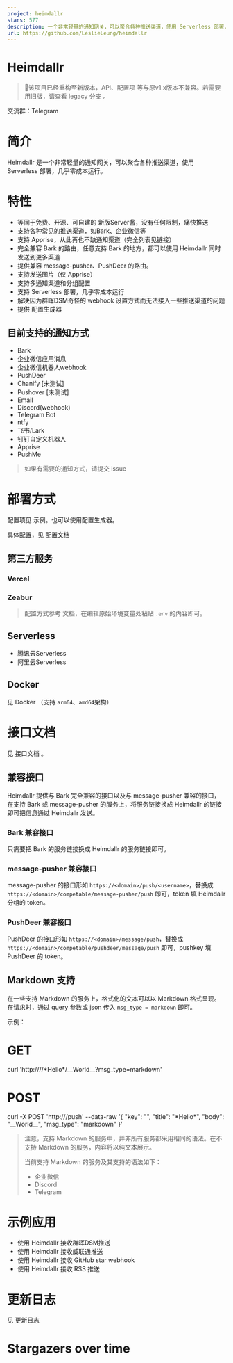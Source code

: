 ```yaml
---
project: heimdallr
stars: 577
description: 一个非常轻量的通知网关，可以聚合各种推送渠道，使用 Serverless 部署，几乎零成本运行。
url: https://github.com/LeslieLeung/heimdallr
---
```


Heimdallr
=========

> 🔧该项目已经重构至新版本，API、配置项 等与原v1.x版本不兼容。若需要用旧版，请查看 legacy 分支 。

交流群：Telegram

简介
==

Heimdallr 是一个非常轻量的通知网关，可以聚合各种推送渠道，使用 Serverless 部署，几乎零成本运行。

特性
==

-   等同于免费、开源、可自建的 新版Server酱，没有任何限制，痛快推送
-   支持各种常见的推送渠道，如Bark、企业微信等
-   支持 Apprise，从此再也不缺通知渠道（完全列表见链接）
-   完全兼容 Bark 的路由，任意支持 Bark 的地方，都可以使用 Heimdallr 同时发送到更多渠道
-   提供兼容 message-pusher、PushDeer 的路由。
-   支持发送图片（仅 Apprise）
-   支持多通知渠道和分组配置
-   支持 Serverless 部署，几乎零成本运行
-   解决因为群晖DSM奇怪的 webhook 设置方式而无法接入一些推送渠道的问题
-   提供 配置生成器

目前支持的通知方式
---------

-   Bark
-   企业微信应用消息
-   企业微信机器人webhook
-   PushDeer
-   Chanify \[未测试\]
-   Pushover \[未测试\]
-   Email
-   Discord(webhook)
-   Telegram Bot
-   ntfy
-   飞书/Lark
-   钉钉自定义机器人
-   Apprise
-   PushMe

> 如果有需要的通知方式，请提交 issue

部署方式
====

配置项见 示例。也可以使用配置生成器。

具体配置，见 配置文档

第三方服务
-----

### Vercel

### Zeabur

> 配置方式参考 文档，在编辑原始环境变量处粘贴 `.env` 的内容即可。

Serverless
----------

-   腾讯云Serverless
-   阿里云Serverless

Docker
------

见 Docker （支持 `arm64`、`amd64`架构）

接口文档
====

见 接口文档 。

兼容接口
----

Heimdallr 提供与 Bark 完全兼容的接口以及与 message-pusher 兼容的接口，在支持 Bark 或 message-pusher 的服务上，将服务链接换成 Heimdallr 的链接即可把信息通过 Heimdallr 发送。

### Bark 兼容接口

只需要把 Bark 的服务链接换成 Heimdallr 的服务链接即可。

### message-pusher 兼容接口

message-pusher 的接口形如 `https://<domain>/push/<username>`，替换成 `https://<domain>/competable/message-pusher/push` 即可，token 填 Heimdallr 分组的 token。

### PushDeer 兼容接口

PushDeer 的接口形如 `https://<domain>/message/push`，替换成 `https://<domain>/competable/pushdeer/message/push` 即可，pushkey 填 PushDeer 的 token。

Markdown 支持
-----------

在一些支持 Markdown 的服务上，格式化的文本可以以 Markdown 格式呈现。在请求时，通过 query 参数或 json 传入 `msg_type = markdown` 即可。

示例：

# GET
curl 'http://<HOST>/<TOKEN>/\*Hello\*/\_\_World\_\_?msg\_type=markdown'
# POST
curl -X POST 'http://<HOST>/push' --data-raw '{
    "key": "<TOKEN>",
    "title": "\*Hello\*",
    "body": "\_\_World\_\_",
    "msg\_type": "markdown"
}'

> 注意，支持 Markdown 的服务中，并非所有服务都采用相同的语法。在不支持 Markdown 的服务，内容将以纯文本展示。
> 
> 当前支持 Markdown 的服务及其支持的语法如下：
> 
> -   企业微信
> -   Discord
> -   Telegram

示例应用
====

-   使用 Heimdallr 接收群晖DSM推送
-   使用 Heimdallr 接收威联通推送
-   使用 Heimdallr 接收 GitHub star webhook
-   使用 Heimdallr 接收 RSS 推送

更新日志
====

见 更新日志

Stargazers over time
====================
